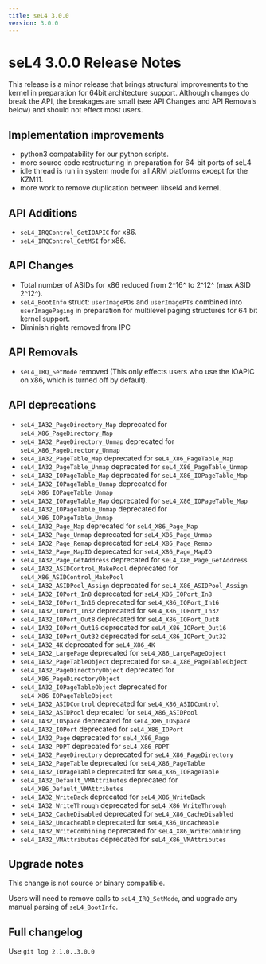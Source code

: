 ```yaml
---
title: seL4 3.0.0
version: 3.0.0
---
```


# seL4 3.0.0 Release Notes
 This release is a minor release that brings
structural improvements to the kernel in preparation for 64bit
architecture support. Although changes do break the API, the breakages
are small (see API Changes and API Removals below) and should not effect
most users.

## Implementation improvements


- python3 compatability for our python scripts.
- more source code restructuring in preparation for 64-bit ports
        of seL4
- idle thread is run in system mode for all ARM platforms except
        for the KZM11.
- more work to remove duplication between libsel4 and kernel.

## API Additions


- `seL4_IRQControl_GetIOAPIC` for x86.
- `seL4_IRQControl_GetMSI` for x86.

## API Changes


- Total number of ASIDs for x86 reduced from 2\^16\^ to 2\^12\^
        (max ASID 2\^12\^).
- `seL4_BootInfo` struct: `userImagePDs` and `userImagePTs` combined
        into `userImagePaging` in preparation for multilevel paging
        structures for 64 bit kernel support.
- Diminish rights removed from IPC

## API Removals


- `seL4_IRQ_SetMode` removed (This only effects users who use the
        IOAPIC on x86, which is turned off by default).

## API deprecations


- `seL4_IA32_PageDirectory_Map` deprecated for
        `seL4_X86_PageDirectory_Map`
- `seL4_IA32_PageDirectory_Unmap` deprecated for
        `seL4_X86_PageDirectory_Unmap`
- `seL4_IA32_PageTable_Map` deprecated for
        `seL4_X86_PageTable_Map`
- `seL4_IA32_PageTable_Unmap` deprecated for
        `seL4_X86_PageTable_Unmap`
- `seL4_IA32_IOPageTable_Map` deprecated for
        `seL4_X86_IOPageTable_Map`
- `seL4_IA32_IOPageTable_Unmap` deprecated for
        `seL4_X86_IOPageTable_Unmap`
- `seL4_IA32_IOPageTable_Map` deprecated for
        `seL4_X86_IOPageTable_Map`
- `seL4_IA32_IOPageTable_Unmap` deprecated for
        `seL4_X86_IOPageTable_Unmap`
- `seL4_IA32_Page_Map` deprecated for `seL4_X86_Page_Map`
- `seL4_IA32_Page_Unmap` deprecated for `seL4_X86_Page_Unmap`
- `seL4_IA32_Page_Remap` deprecated for `seL4_X86_Page_Remap`
- `seL4_IA32_Page_MapIO` deprecated for `seL4_X86_Page_MapIO`
- `seL4_IA32_Page_GetAddress` deprecated for
        `seL4_X86_Page_GetAddress`
- `seL4_IA32_ASIDControl_MakePool` deprecated for
        `seL4_X86_ASIDControl_MakePool`
- `seL4_IA32_ASIDPool_Assign` deprecated for
        `seL4_X86_ASIDPool_Assign`
- `seL4_IA32_IOPort_In8` deprecated for `seL4_X86_IOPort_In8`
- `seL4_IA32_IOPort_In16` deprecated for `seL4_X86_IOPort_In16`
- `seL4_IA32_IOPort_In32` deprecated for `seL4_X86_IOPort_In32`
- `seL4_IA32_IOPort_Out8` deprecated for `seL4_X86_IOPort_Out8`
- `seL4_IA32_IOPort_Out16` deprecated for
        `seL4_X86_IOPort_Out16`
- `seL4_IA32_IOPort_Out32` deprecated for
        `seL4_X86_IOPort_Out32`
- `seL4_IA32_4K` deprecated for `seL4_X86_4K`
- `seL4_IA32_LargePage` deprecated for `seL4_X86_LargePageObject`
- `seL4_IA32_PageTableObject` deprecated for
        `seL4_X86_PageTableObject`
- `seL4_IA32_PageDirectoryObject` deprecated for
        `seL4_X86_PageDirectoryObject`
- `seL4_IA32_IOPageTableObject` deprecated for
        `seL4_X86_IOPageTableObject`
- `seL4_IA32_ASIDControl` deprecated for `seL4_X86_ASIDControl`
- `seL4_IA32_ASIDPool` deprecated for `seL4_X86_ASIDPool`
- `seL4_IA32_IOSpace` deprecated for `seL4_X86_IOSpace`
- `seL4_IA32_IOPort` deprecated for `seL4_X86_IOPort`
- `seL4_IA32_Page` deprecated for `seL4_X86_Page`
- `seL4_IA32_PDPT` deprecated for `seL4_X86_PDPT`
- `seL4_IA32_PageDirectory` deprecated for
        `seL4_X86_PageDirectory`
- `seL4_IA32_PageTable` deprecated for `seL4_X86_PageTable`
- `seL4_IA32_IOPageTable` deprecated for `seL4_X86_IOPageTable`
- `seL4_IA32_Default_VMAttributes` deprecated for
        `seL4_X86_Default_VMAttributes`
- `seL4_IA32_WriteBack` deprecated for `seL4_X86_WriteBack`
- `seL4_IA32_WriteThrough` deprecated for `seL4_X86_WriteThrough`
- `seL4_IA32_CacheDisabled` deprecated for
        `seL4_X86_CacheDisabled`
- `seL4_IA32_Uncacheable`  deprecated for
        `seL4_X86_Uncacheable`
- `seL4_IA32_WriteCombining` deprecated for
        `seL4_X86_WriteCombining`
- `seL4_IA32_VMAttributes` deprecated for `seL4_X86_VMAttributes`

## Upgrade notes
 This change is not source or binary compatible.

Users will need to remove calls to `seL4_IRQ_SetMode`, and upgrade any
manual parsing of `seL4_BootInfo`.

## Full changelog
 Use `git log 2.1.0..3.0.0`

